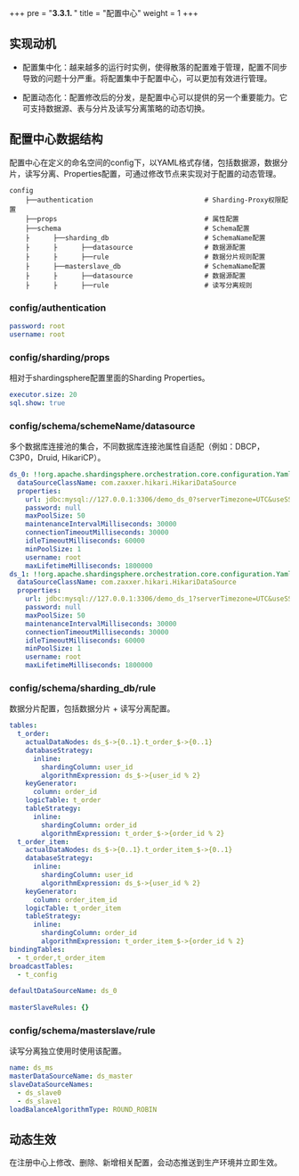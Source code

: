 +++
pre = "<b>3.3.1. </b>"
title = "配置中心"
weight = 1
+++

## 实现动机

- 配置集中化：越来越多的运行时实例，使得散落的配置难于管理，配置不同步导致的问题十分严重。将配置集中于配置中心，可以更加有效进行管理。

- 配置动态化：配置修改后的分发，是配置中心可以提供的另一个重要能力。它可支持数据源、表与分片及读写分离策略的动态切换。

## 配置中心数据结构

配置中心在定义的命名空间的config下，以YAML格式存储，包括数据源，数据分片，读写分离、Properties配置，可通过修改节点来实现对于配置的动态管理。

```
config
    ├──authentication                            # Sharding-Proxy权限配置
    ├──props                                     # 属性配置
    ├──schema                                    # Schema配置
    ├      ├──sharding_db                        # SchemaName配置
    ├      ├      ├──datasource                  # 数据源配置
    ├      ├      ├──rule                        # 数据分片规则配置
    ├      ├──masterslave_db                     # SchemaName配置
    ├      ├      ├──datasource                  # 数据源配置
    ├      ├      ├──rule                        # 读写分离规则
```

### config/authentication

```yaml
password: root
username: root
```

### config/sharding/props

相对于shardingsphere配置里面的Sharding Properties。

```yaml
executor.size: 20
sql.show: true
```

### config/schema/schemeName/datasource

多个数据库连接池的集合，不同数据库连接池属性自适配（例如：DBCP，C3P0，Druid, HikariCP）。

```yaml
ds_0: !!org.apache.shardingsphere.orchestration.core.configuration.YamlDataSourceConfiguration
  dataSourceClassName: com.zaxxer.hikari.HikariDataSource
  properties:
    url: jdbc:mysql://127.0.0.1:3306/demo_ds_0?serverTimezone=UTC&useSSL=false
    password: null
    maxPoolSize: 50
    maintenanceIntervalMilliseconds: 30000
    connectionTimeoutMilliseconds: 30000
    idleTimeoutMilliseconds: 60000
    minPoolSize: 1
    username: root
    maxLifetimeMilliseconds: 1800000
ds_1: !!org.apache.shardingsphere.orchestration.core.configuration.YamlDataSourceConfiguration
  dataSourceClassName: com.zaxxer.hikari.HikariDataSource
  properties:
    url: jdbc:mysql://127.0.0.1:3306/demo_ds_1?serverTimezone=UTC&useSSL=false
    password: null
    maxPoolSize: 50
    maintenanceIntervalMilliseconds: 30000
    connectionTimeoutMilliseconds: 30000
    idleTimeoutMilliseconds: 60000
    minPoolSize: 1
    username: root
    maxLifetimeMilliseconds: 1800000
```

### config/schema/sharding_db/rule

数据分片配置，包括数据分片 + 读写分离配置。

```yaml
tables:
  t_order:
    actualDataNodes: ds_$->{0..1}.t_order_$->{0..1}
    databaseStrategy:
      inline:
        shardingColumn: user_id
        algorithmExpression: ds_$->{user_id % 2}
    keyGenerator:
      column: order_id
    logicTable: t_order
    tableStrategy:
      inline:
        shardingColumn: order_id
        algorithmExpression: t_order_$->{order_id % 2}
  t_order_item:
    actualDataNodes: ds_$->{0..1}.t_order_item_$->{0..1}
    databaseStrategy:
      inline:
        shardingColumn: user_id
        algorithmExpression: ds_$->{user_id % 2}
    keyGenerator:
      column: order_item_id
    logicTable: t_order_item
    tableStrategy:
      inline:
        shardingColumn: order_id
        algorithmExpression: t_order_item_$->{order_id % 2}
bindingTables:
  - t_order,t_order_item
broadcastTables:
  - t_config
  
defaultDataSourceName: ds_0
    
masterSlaveRules: {}
```

### config/schema/masterslave/rule

读写分离独立使用时使用该配置。

```yaml
name: ds_ms
masterDataSourceName: ds_master 
slaveDataSourceNames:
  - ds_slave0
  - ds_slave1
loadBalanceAlgorithmType: ROUND_ROBIN
```

## 动态生效
在注册中心上修改、删除、新增相关配置，会动态推送到生产环境并立即生效。